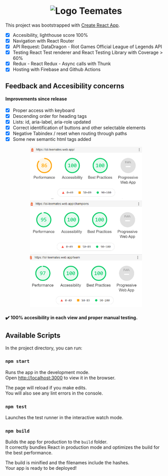 <h1 align="center">
	<img width="250" src="https://lol-teemates.web.app/static/media/pngegg.2f5f5a85.png" alt="Logo">
  Teemates
</h1>

This project was bootstrapped with [Create React App](https://github.com/facebook/create-react-app).

- [x] Accesibility, lighthouse score 100%
- [x] Navigation with React Router
- [x] API Request: DataDragon - Riot Games Official League of Legends API
- [x] Testing React Test renderer and React Testing Library with Coverage > 60%
- [x] Redux - React Redux - Async calls with Thunk
- [x] Hosting with Firebase and Github Actions

## Feedback and Accesibility concerns

#### Improvements since release

- [x] Proper access with keyboard
- [x] Descending order for heading tags
- [x] Lists: id, aria-label, aria-role updated
- [x] Correct identification of buttons and other selectable elements
- [x] Negative Tabindex / reset when routing through paths
- [x] Some new semantic html tags added

<p align="center">
	<img width="350" src="Accesibility.png" alt="Logo">
</p>

#### ✔️ 100% accesibility in each view and proper manual testing.

## Available Scripts

In the project directory, you can run:

### `npm start`

Runs the app in the development mode.\
Open [http://localhost:3000](http://localhost:3000) to view it in the browser.

The page will reload if you make edits.\
You will also see any lint errors in the console.

### `npm test`

Launches the test runner in the interactive watch mode.

### `npm build`

Builds the app for production to the `build` folder.\
It correctly bundles React in production mode and optimizes the build for the best performance.

The build is minified and the filenames include the hashes.\
Your app is ready to be deployed!
